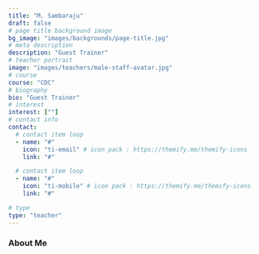 ```yaml
---
title: "M. Sambaraju"
draft: false
# page title background image
bg_image: "images/backgrounds/page-title.jpg"
# meta description
description: "Guest Trainer"
# teacher portrait
image: "images/teachers/male-staff-avatar.jpg"
# course
course: "CDC"
# biography
bio: "Guest Trainer"
# interest
interest: [""]
# contact info
contact:
  # contact item loop
  - name: "#"
    icon: "ti-email" # icon pack : https://themify.me/themify-icons
    link: "#"

  # contact item loop
  - name: "#"
    icon: "ti-mobile" # icon pack : https://themify.me/themify-icons
    link: "#"

# type
type: "teacher"
---
```


### About Me
